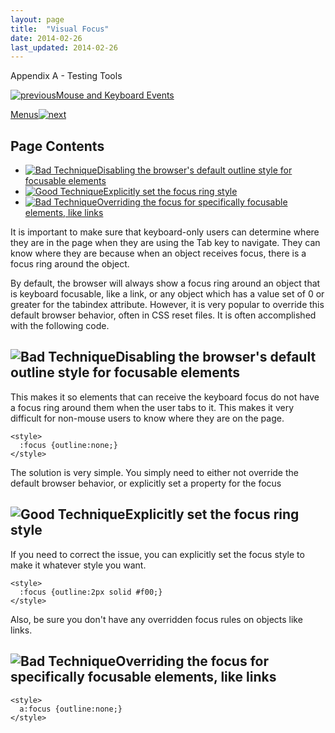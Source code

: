 ```yaml
---
layout: page
title:  "Visual Focus"
date: 2014-02-26
last_updated: 2014-02-26
---
```


Appendix A - Testing Tools

[![previous](images/left-arrow.png)Mouse and Keyboard Events](http://accessibility.oit.ncsu.edu/training/accessibility-handbook/mouse-and-keyboard-events.html)

[Menus![next](images/right-arrow.png)](http://accessibility.oit.ncsu.edu/training/accessibility-handbook/menus.html)

Page Contents
-------------

-   [![Bad Technique](images/x-small.png "Bad Technique")Disabling the browser's default outline style for focusable elements](#1)
-   [![Good Technique](images/checkmark-small.png "Good Technique")Explicitly set the focus ring style](#2)
-   [![Bad Technique](images/x-small.png "Bad Technique")Overriding the focus for specifically focusable elements, like links](#3)

It is important to make sure that keyboard-only users can determine where they are in the page when they are using the Tab key to navigate. They can know where they are because when an object receives focus, there is a focus ring around the object.

By default, the browser will always show a focus ring around an object that is keyboard focusable, like a link, or any object which has a value set of 0 or greater for the tabindex attribute. However, it is very popular to override this default browser behavior, often in CSS reset files. It is often accomplished with the following code.

![Bad Technique](images/x-small.png "Bad Technique")Disabling the browser's default outline style for focusable elements
------------------------------------------------------------------------------------------------------------------------

This makes it so elements that can receive the keyboard focus do not have a focus ring around them when the user tabs to it. This makes it very difficult for non-mouse users to know where they are on the page.

``` {.code}
<style>
  :focus {outline:none;}
</style>
```

The solution is very simple. You simply need to either not override the default browser behavior, or explicitly set a property for the focus

![Good Technique](images/checkmark-small.png "Good Technique")Explicitly set the focus ring style
-------------------------------------------------------------------------------------------------

If you need to correct the issue, you can explicitly set the focus style to make it whatever style you want.

``` {.code}
<style>
  :focus {outline:2px solid #f00;}
</style>
```

Also, be sure you don't have any overridden focus rules on objects like links.

![Bad Technique](images/x-small.png "Bad Technique")Overriding the focus for specifically focusable elements, like links
------------------------------------------------------------------------------------------------------------------------

``` {.code}
<style>
  a:focus {outline:none;}
</style>
```
